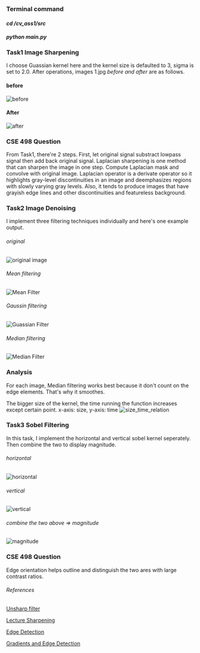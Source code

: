 ### Terminal command
#### *cd /cv_ass1/src*
#### *python main.py*
### Task1 Image Sharpening
I choose Guassian kernel here and the kernel size is defaulted to 3, sigma is set to 2.0. After operations, images 1.jpg *_before and after_* are as follows.
#### before
![before](/data/task1/1.jpg)
#### After
![after](/output/task1/enhanced_1.jpg)
### **CSE 498 Question**
From Task1, there're 2 steps. First, let original signal substract lowpass signal then add back original signal. Laplacian sharpening is one method that can sharpen the image in one step. Compute Laplacian mask and convolve with original image. Laplacian operator is a derivate operator so it highlights gray-level discontinuities in an image and deemphasizes regions with slowly varying gray levels. Also, it tends to produce images that have grayish edge lines and other discontinuities and featureless background.

### Task2 Image Denoising
I implement three filtering techniques individually and here's one example output.
###### original
![original image](/data/task2/sp_image1.jpg)
###### Mean filtering
![Mean Filter](/output/task2/Mean_sp_image1.jpg)
###### Gaussin filtering
![Guassian Filter](/output/task2/Gaussian_sp_image1.jpg)
###### Median filtering
![Median Filter](/output/task2/Median_sp_image1.jpg)

### **Analysis**
For each image, Median filtering works best because it don't count on the edge elements. That's why it smoothes.

The bigger size of the kernel, the time running the function increases except certain point.
x-axis: size, y-axis: time
![size_time_relation](/output/task2/Size_time.jpg)
### Task3 Sobel Filtering
In this task, I implement the horizontal and vertical sobel kernel seperately. Then combine the two to display magnitude.
###### horizontal
![horizontal](/output/task3/horizontal_lehigh1.jpeg)
###### vertical
![vertical](/output/task3/vertical_lehigh1.jpeg)
###### combine the two above => magnitude
![magnitude](/output/task3/magnitude_lehigh1.jpeg)
### **CSE 498 Question**
Edge orientation helps outline and distinguish the two ares with large contrast ratios.

###### References
[Unsharp filter](https://homepages.inf.ed.ac.uk/rbf/HIPR2/unsharp.htm)

[Lecture Sharpening](https://bohr.wlu.ca/hfan/cp467/12/notes/cp467_12_lecture6_sharpening.pdf)

[Edge Detection](https://www.cs.auckland.ac.nz/compsci373s1c/PatricesLectures/Edge%20detection-Sobel_2up.pdf)

[Gradients and Edge Detection](http://www.cse.psu.edu/~rtc12/CSE486/lecture05.pdf)
